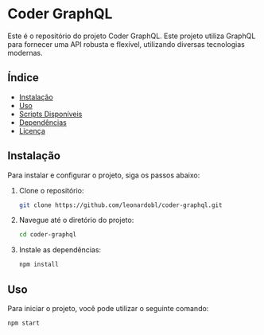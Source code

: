 # Coder GraphQL

Este é o repositório do projeto Coder GraphQL. Este projeto utiliza GraphQL para fornecer uma API robusta e flexível, utilizando diversas tecnologias modernas.

## Índice

- [Instalação](#instalação)
- [Uso](#uso)
- [Scripts Disponíveis](#scripts-disponíveis)
- [Dependências](#dependências)
- [Licença](#licença)

## Instalação

Para instalar e configurar o projeto, siga os passos abaixo:

1. Clone o repositório:

   ```sh
   git clone https://github.com/leonardobl/coder-graphql.git
   ```

2. Navegue até o diretório do projeto:

   ```sh
   cd coder-graphql
   ```

3. Instale as dependências:
   ```sh
   npm install
   ```

## Uso

Para iniciar o projeto, você pode utilizar o seguinte comando:

```sh
npm start
```
